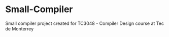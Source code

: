 # Small-Compiler
Small compiler project created for TC3048 - Compiler Design course at Tec de Monterrey
